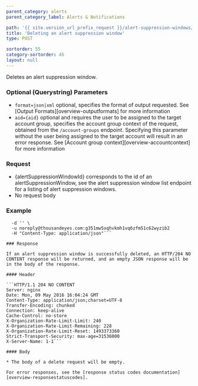 ```yaml
---
parent_category: alerts
parent_category_label: Alerts & Notifications

path: '{{ site.version_url_prefix_request }}/alert-suppression-windows/{alertSuppressionWindowId}/delete'
title: 'Deleting an alert suppression window'
type: POST

sortorder: 55
category-sortorder: 45
layout: null
---
```


Deletes an alert suppression window.

### Optional (Querystring) Parameters

* `format=json|xml` optional, specifies the format of output requested.  See [Output Formats][overview-outputformats] for more information
* `aid={aid}` optional and requires the user to be assigned to the target account group, specifies the account group context of the request, obtained from the `/account-groups` endpoint.  Specifying this parameter without the user being assigned to the target account will result in an error response. See [Account group context][overview-accountcontext] for more information

### Request

* {alertSuppressionWindowId} corresponds to the id of an alertSuppressionWindow, see the alert suppression window list endpoint for a listing of alert suppression windows.
* No request body

### Example

```$ curl -i https://api.thousandeyes.com{{ site.version_url_prefix_request }}/alert-suppression-windows/217/delete.json \
  -d '' \
  -u noreply@thousandeyes.com:g351mw5xqhvkmh1vq6zfm51c62wyzib2
  -H "Content-Type: application/json"```

### Response

If an alert suppression window is successfully deleted, an HTTP/204 NO CONTENT response will be returned, and an empty JSON response will be in the body of the response.

#### Header

```HTTP/1.1 204 NO CONTENT
Server: nginx
Date: Mon, 09 May 2016 16:04:24 GMT
Content-Type: application/json;charset=UTF-8
Transfer-Encoding: chunked
Connection: keep-alive
Cache-Control: no-store
X-Organization-Rate-Limit-Limit: 240
X-Organization-Rate-Limit-Remaining: 228
X-Organization-Rate-Limit-Reset: 1493373360
Strict-Transport-Security: max-age=31536000
X-Server-Name: 1-1```

#### Body

* The body of a delete request will be empty.

For error responses, see the [response status codes documentation][overview-responsestatuscodes].
